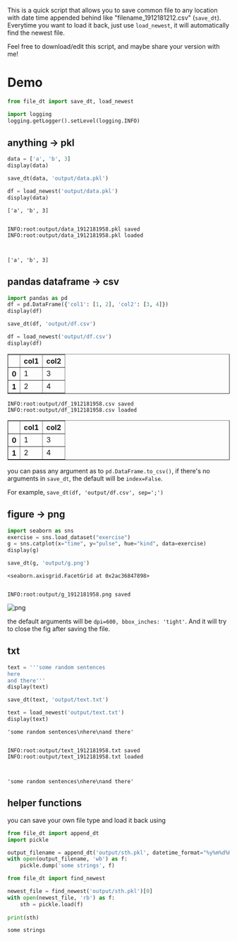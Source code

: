 
This is a quick script that allows you to save common file to any location with date time appended behind like "filename_1912181212.csv" (`save_dt`). Everytime you want to load it back, just use `load_newest`, it will automatically find the newest file.

Feel free to download/edit this script, and maybe share your version with me!

# Demo

```python
from file_dt import save_dt, load_newest

import logging
logging.getLogger().setLevel(logging.INFO)
```

## anything → pkl


```python
data = ['a', 'b', 3]
display(data)

save_dt(data, 'output/data.pkl')

df = load_newest('output/data.pkl')
display(data)
```


    ['a', 'b', 3]


    INFO:root:output/data_1912181958.pkl saved
    INFO:root:output/data_1912181958.pkl loaded
    


    ['a', 'b', 3]


## pandas dataframe → csv


```python
import pandas as pd
df = pd.DataFrame({'col1': [1, 2], 'col2': [3, 4]})
display(df)

save_dt(df, 'output/df.csv')

df = load_newest('output/df.csv')
display(df)
```


<div>
<table border="1" class="dataframe">
  <thead>
    <tr style="text-align: right;">
      <th></th>
      <th>col1</th>
      <th>col2</th>
    </tr>
  </thead>
  <tbody>
    <tr>
      <th>0</th>
      <td>1</td>
      <td>3</td>
    </tr>
    <tr>
      <th>1</th>
      <td>2</td>
      <td>4</td>
    </tr>
  </tbody>
</table>
</div>


    INFO:root:output/df_1912181958.csv saved
    INFO:root:output/df_1912181958.csv loaded
    


<div>
<table border="1" class="dataframe">
  <thead>
    <tr style="text-align: right;">
      <th></th>
      <th>col1</th>
      <th>col2</th>
    </tr>
  </thead>
  <tbody>
    <tr>
      <th>0</th>
      <td>1</td>
      <td>3</td>
    </tr>
    <tr>
      <th>1</th>
      <td>2</td>
      <td>4</td>
    </tr>
  </tbody>
</table>
</div>


you can pass any argument as to `pd.DataFrame.to_csv()`, if there's no arguments in `save_dt`, the default will be `index=False`.

For example, `save_dt(df, 'output/df.csv', sep=';')`

## figure → png


```python
import seaborn as sns
exercise = sns.load_dataset("exercise")
g = sns.catplot(x="time", y="pulse", hue="kind", data=exercise)
display(g)

save_dt(g, 'output/g.png')
```


    <seaborn.axisgrid.FacetGrid at 0x2ac36847898>


    INFO:root:output/g_1912181958.png saved
    


![png](output_8_2.png)


the default arguments will be `dpi=600, bbox_inches: 'tight'`. And it will try to close the fig after saving the file.

## txt


```python
text = '''some random sentences
here
and there'''
display(text)

save_dt(text, 'output/text.txt')

text = load_newest('output/text.txt')
display(text)
```


    'some random sentences\nhere\nand there'


    INFO:root:output/text_1912181958.txt saved
    INFO:root:output/text_1912181958.txt loaded
    


    'some random sentences\nhere\nand there'


## helper functions

you can save your own file type and load it back using


```python
from file_dt import append_dt
import pickle

output_filename = append_dt('output/sth.pkl', datetime_format="%y%m%d%H%M")[0]
with open(output_filename, 'wb') as f:
    pickle.dump('some strings', f)
```


```python
from file_dt import find_newest

newest_file = find_newest('output/sth.pkl')[0]
with open(newest_file, 'rb') as f:
    sth = pickle.load(f)
    
print(sth)
```

    some strings
    
